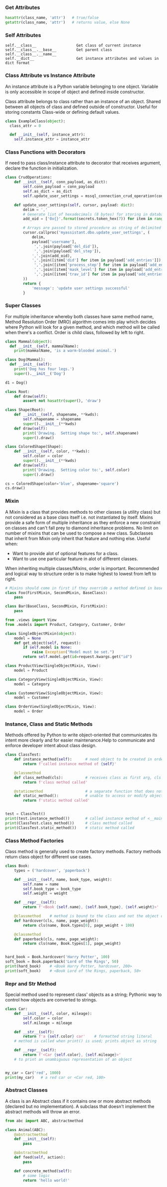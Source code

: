 ### Get Attributes

```py
hasattr(class_name, 'attr')   # true/false
getattr(class_name, 'attr')   # returns value, else None
```

### Self Attributes

```
self.__class__                  Get class of current instance
self.__class__.__base__         Get parent class
self.__class__.__name__
self.__dict__                   Get instance attributes and values in dict format
```

### Class Attribute vs Instance Attribute

An instance attribute is a Python variable belonging to one object. Variable is only accessible in scope of object and defined inside constructor.

Class attribute belongs to class rather than an instance of an object. Shared between all objects of class and defined outside of constructor. Useful for storing constants Class-wide or defining default values.

```py
class ExampleClass(object):
  class_attr = 0

  def __init__(self, instance_attr):
    self.instance_attr = instance_attr
```

### Class Functions with Decorators

If need to pass class/instance attribute to decorator that receives argument, declare the function in initialization.

```py
class CrudOperations:
    def __init__(self, conn_payload, as_dict):
        self.conn_payload = conn_payload
        self.as_dict = as_dict
        self.update_user_settings = mssql_connection_crud_operation(conn_payload, as_dict)(self.update_user_settings)

    def update_user_settings(self, cursor, payload: dict):
        delim = ','
        # Generate list of hexadecimals (8 bytes) for storing in database
        add_oid = ['0x{}'.format(secrets.token_hex(7)) for item in range(len(payload['add_entries']))]

        # Arrays are passed to stored procedure as string of delimited list
        cursor.callproc('myassistant.dbo.update_user_settings', (
            delim,
            payload['username'],
             ','.join(payload['del_did']),
             ','.join(payload['del_step']),
            ','.join(add_oid),
            ','.join([item['did'] for item in payload['add_entries']]),
             ','.join([item['process_step'] for item in payload['add_entries']]),
             ','.join([item['mask_level'] for item in payload['add_entries']]),
             ','.join([item['trav_id'] for item in payload['add_entries']]),
        ))
        return {
            'message': 'update user settings successful'
        }
```

### Super Classes

For multiple inheritance whereby both classes have same method name, Method Resolution Order (MRO) algorithm comes into play which decides where Python will look for a given method, and which method will be called when there's a conflict. Order is child class, followed by left to right.

```python
class Mammal(object):
  def __init__(self, mammalName):
    print(mammalName, 'is a warm-blooded animal.')

class Dog(Mammal):
  def __init__(self):
    print('Dog has four legs.')
    super().__init__('Dog')

d1 = Dog()
```

```python
class Root:
    def draw(self):
        assert not hasattr(super(), 'draw')

class Shape(Root):
    def __init__(self, shapename, **kwds):
        self.shapename = shapename
        super().__init__(**kwds)
    def draw(self):
        print('Drawing.  Setting shape to:', self.shapename)
        super().draw()

class ColoredShape(Shape):
    def __init__(self, color, **kwds):
        self.color = color
        super().__init__(**kwds)
    def draw(self):
        print('Drawing.  Setting color to:', self.color)
        super().draw()

cs = ColoredShape(color='blue', shapename='square')
cs.draw()

```

### Mixin

A Mixin is a class that provides methods to other classes (a utility class) but not considered as a base class itself i.e. not instantiated by itself. Mixins provide a safe form of multiple inheritance as they enforce a new constraint on classes and can't fall prey to diamond inheritance problems. No limit on number of mixins that can be used to compose a new class. Subclasses that inherit from Mixin only inherit that feature and nothing else. Useful when:

- Want to provide alot of optional features for a class.
- Want to use one particular feature in alot of different classes.

When inheriting multiple classes/Mixins, order is important. Recommended and logical way to structure order is to make highest to lowest from left to right.

```py
# Mixins should come in first if they override a method defined in base class
class Foo(FirstMixin, SecondMixin, BaseClass):
    pass

class Bar(BaseClass, SecondMixin, FirstMixin):
    pass
```

```python
from .views import View
from .models import Product, Category, Customer, Order

class SingleObjectMixin(object):
    model = None
    def get_object(self, request):
        if self.model is None:
            raise Exception("Model must be set.")
        return self.model.get(id=request.kwargs.get("id")

class ProductView(SingleObjectMixin, View):
    model = Product

class CategoryView(SingleObjectMixin, View):
    model = Category

class CustomerView(SingleObjectMixin, View):
    model = Customer

class OrderView(SingleObjectMixin, View):
    model = Order
```

### Instance, Class and Static Methods

Methods offered by Python to write object-oriented that communicates its intent more clearly and for easier maintenance.Help to communicate and enforce developer intent about class design.

```python
class ClassTest:
    def instance_method(self):      # need object to be created in order to call
        return f'called instance method of {self}'

    @classmethod
    def class_method(cls):          # receives class as first arg, cls refers to the class itself i.e. ClassTest
        return f'class method called'

    @staticmethod                   # a separate function that does not have any info about class/object
    def static_method():            # unable to access or modify object/class state
        return f'static method called'


test = ClassTest()
print(test.instance_method())       # called instance method of <__main__.ClassTest object at 0x000001BCD8AA21C8>
print(ClassTest.class_method())     # class method called
print(ClassTest.static_method())    # static method called
```

### Class Method Factories

Class method is generally used to create factory methods. Factory methods return class object for different use cases.

```python
class Book:
    types = ('hardcover', 'paperback')

    def __init__(self, name, book_type, weight):
        self.name = name
        self.book_type = book_type
        self.weight = weight

    def __repr__(self):
        return f'<Book {self.name}, {self.book_type}, {self.weight}>'

    @classmethod    # method is bound to the class and not the object of the class
    def hardcover(cls, name, page_weight):
        return cls(name, Book.types[0], page_weight + 100)

    @classmethod
    def paperback(cls, name, page_weight):
        return cls(name, Book.types[1], page_weight)


hard_book = Book.hardcover('Harry Potter', 100)
soft_book = Book.paperback('Lord of the Rings', 50)
print(hard_book)    # <Book Harry Potter, hardcover, 200>
print(soft_book)    # <Book Lord of the Rings, paperback, 50>
```

### Repr and Str Method

Special method used to represent class' objects as a string; Pythonic way to control how objects are converted to strings.

```python
class Car:
    def __init__(self, color, mileage):
        self.color = color
        self.mileage = mileage

    def __str__(self):
        return f'a {self.color} car'    # formatted string literal
    # method is called when print() is used; prints object as string

    def __repr__(self):
        return f'<Car {self.color}, {self.mileage}>'
    # to print an unambiguous representation of an object


my_car = Car('red', 1000)
print(my_car)   # a red car or <Car red, 100>
```

### Abstract Classes

A class is an Abstract class if it contains one or more abstract methods (declared but no implementation). A subclass that doesn't implement the abstract methods will throw an error.

```py
from abc import ABC, abstractmethod

class Animal(ABC):
    @abstractmethod
    def __init__(self):
        pass

    @abstractmethod
    def feed(self, action):
        pass

    def concrete_method(self):
        # some logic
        return 'hello world!'
```
